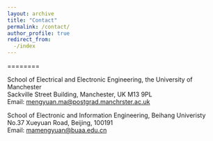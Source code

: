```yaml
---
layout: archive
title: "Contact"
permalink: /contact/
author_profile: true
redirect_from:
  -/index 
---
```


========

School of Electrical and Electronic Engineering, the University of Manchester<br>
Sackville Street Building, Manchester, UK M13 9PL<br>
Email: mengyuan.ma@postgrad.manchrster.ac.uk

School of Electronic and Information Engineering, Beihang Univeristy<br>
No.37 Xueyuan Road, Beijing, 100191<br>
Email: mamengyuan@buaa.edu.cn
